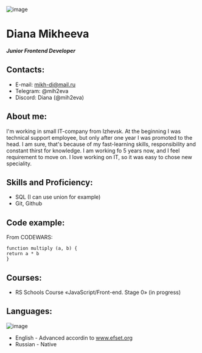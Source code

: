 ![image](https://user-images.githubusercontent.com/106312811/172066003-adb42ae2-4316-4f76-b434-469d46162658.png)
# Diana Mikheeva
***Junior Frontend Developer*** 
## Contacts:
* E-mail: mikh-di@mail.ru
* Telegram: @mih2eva
* Discord: Diana (@mih2eva)
## About me:
I'm working in small IT-company from Izhevsk. At the beginning I was technical support employee, but only after one year I was promoted to the head.
I  am sure, that's because of my fast-learning skills, responsibility and constant thirst for knowledge. I am working fo 5 years now, and I feel requirement to move on. I love working on IT, so it was easy to chose new speciality. 
## Skills and Proficiency:
* SQL (I can use union for example)
* Git, Github
## Code example:
From CODEWARS:
```
function multiply (a, b) {
return a * b
}
```
## Courses:
* RS Schools Course «JavaScript/Front-end. Stage 0» (in progress)
## Languages:
![image](https://user-images.githubusercontent.com/106312811/172066101-73aa34c2-d5b4-4e60-88fb-b39fb95ef5f8.png "English - Advanced")
* English - Advanced accordin to www.efset.org
* Russian - Native


